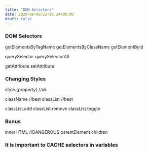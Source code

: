 ```yaml
---
title: "DOM Selecters"
date: 2020-08-06T23:06:24+08:00
draft: false
---
```


### DOM Selectors

getElementsByTagName
getElementsByClassName
getElementById

querySelector
querySelectorAll

getAttribute
setAttribute

### Changing Styles
style.{property} //ok

className //best
classList //best

classList.add
classList.remove
classList.toggle

### Bonus
innerHTML //DANGEROUS
parentElement
children

### It is important to CACHE selectors in variables